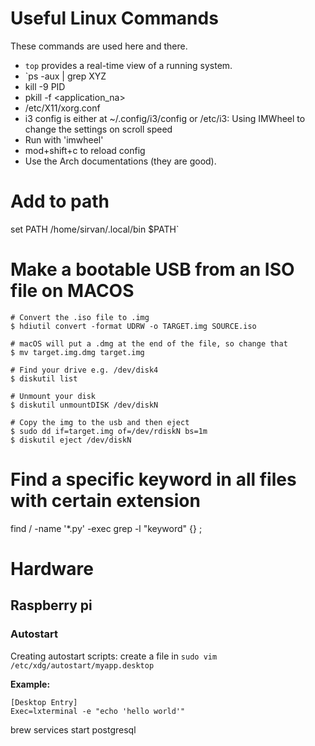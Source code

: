 # Useful Linux Commands
These commands are used here and there.
- `top` provides a real-time view of a running system.
- `ps -aux | grep XYZ
- kill -9 PID
- pkill -f <application_na>
- /etc/X11/xorg.conf
- i3 config is either at ~/.config/i3/config or /etc/i3:
Using IMWheel to change the settings on scroll speed
- Run with 'imwheel'
- mod+shift+c to reload config
- Use the Arch documentations (they are good).

# Add to path
set PATH /home/sirvan/.local/bin $PATH`

# Make a bootable USB from an ISO file on MACOS
```
# Convert the .iso file to .img
$ hdiutil convert -format UDRW -o TARGET.img SOURCE.iso

# macOS will put a .dmg at the end of the file, so change that
$ mv target.img.dmg target.img

# Find your drive e.g. /dev/disk4
$ diskutil list

# Unmount your disk
$ diskutil unmountDISK /dev/diskN

# Copy the img to the usb and then eject
$ sudo dd if=target.img of=/dev/rdiskN bs=1m
$ diskutil eject /dev/diskN
```

# Find a specific keyword in all files with certain extension
find / -name '*.py' -exec grep -l "keyword" {} \;

# Hardware
## Raspberry pi
### Autostart
Creating autostart scripts: create a file in `sudo vim /etc/xdg/autostart/myapp.desktop`

**Example:**

```
[Desktop Entry]
Exec=lxterminal -e "echo 'hello world'"
```



brew services start postgresql
